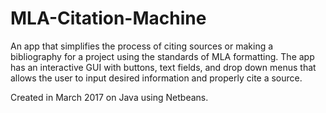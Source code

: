 # MLA-Citation-Machine
An app that simplifies the process of citing sources or making a bibliography for a project using the standards of MLA formatting. The app has an interactive GUI with buttons, text fields, and drop down menus that allows the user to input desired information and properly cite a source.

Created in March 2017 on Java using Netbeans.
